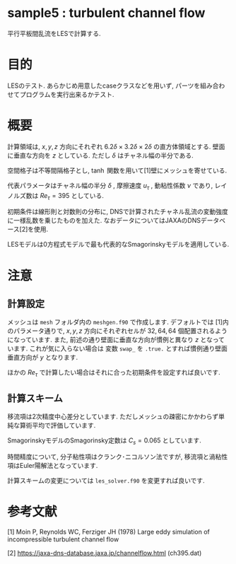 # sample5 : turbulent channel flow
平行平板間乱流をLESで計算する.

# 目的
LESのテスト.
あらかじめ用意したcaseクラスなどを用いず, パーツを組み合わせてプログラムを実行出来るかテスト.

# 概要
計算領域は, $x, y, z$ 方向にそれぞれ $6.2\delta \times 3.2\delta \times 2\delta$ の直方体領域とする. 壁面に垂直な方向を $z$ としている. ただし $\delta$ はチャネル幅の半分である. 

空間格子は不等間隔格子とし, $\tanh$ 関数を用いて[1]壁にメッシュを寄せている. 

代表パラメータはチャネル幅の半分 $\delta$ , 摩擦速度 $u_{\tau}$ , 動粘性係数 $\nu$ であり, レイノルズ数は $Re_{\tau} = 395$ としている.

初期条件は線形則と対数則の分布に, DNSで計算されたチャネル乱流の変動強度に一様乱数を乗じたものを加えた. なおデータについてはJAXAのDNSデータベース[2]を使用.

LESモデルは0方程式モデルで最も代表的なSmagorinskyモデルを適用している. 

# 注意
## 計算設定
メッシュは `mesh` フォルダ内の `meshgen.f90` で作成します. デフォルトでは [1]内のパラメータ通りで, $x, y, z$ 方向にそれぞれセルが $32, 64, 64$ 個配置されるようになっています. また, 前述の通り壁面に垂直な方向が慣例と異なり $z$ となっています. これが気に入らない場合は 変数 `swap_` を `.true.` とすれば慣例通り壁面垂直方向が $y$ となります.

ほかの $Re_{\tau}$ で計算したい場合はそれに合った初期条件を設定すれば良いです.

## 計算スキーム

移流項は2次精度中心差分としています. ただしメッシュの疎密にかかわらず単純な算術平均で評価しています. 

SmagorinskyモデルのSmagorinsky定数は $C_{s} = 0.065$ としています. 

時間精度について, 分子粘性項はクランク･ニコルソン法ですが, 移流項と渦粘性項はEuler陽解法となっています. 

計算スキームの変更については `les_solver.f90` を変更すれば良いです.


# 参考文献

[1] Moin P, Reynolds WC, Ferziger JH (1978) Large eddy simulation of incompressible turbulent channel flow

[2] https://jaxa-dns-database.jaxa.jp/channelflow.html (ch395.dat)